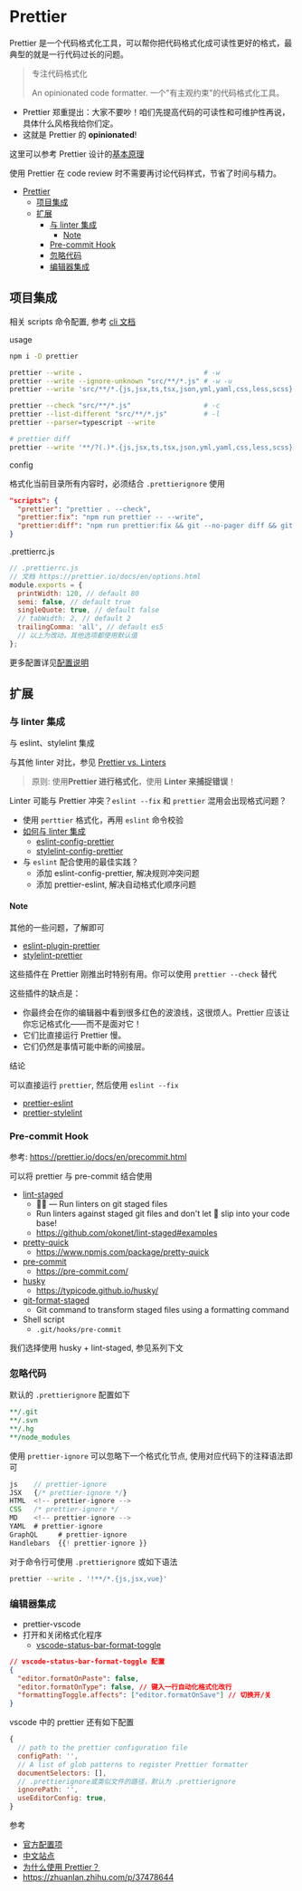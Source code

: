 # Prettier

Prettier 是一个代码格式化工具，可以帮你把代码格式化成可读性更好的格式，最典型的就是一行代码过长的问题。

> 专注代码格式化
>
> An opinionated code formatter. 一个"有主观约束"的代码格式化工具。

- Prettier 郑重提出：大家不要吵！咱们先提高代码的可读性和可维护性再说，具体什么风格我给你们定。
- 这就是 Prettier 的 **opinionated**!

这里可以参考 Prettier 设计的[基本原理](https://prettier.io/docs/en/rationale.html)

使用 Prettier 在 code review 时不需要再讨论代码样式，节省了时间与精力。

- [Prettier](#prettier)
  - [项目集成](#项目集成)
  - [扩展](#扩展)
    - [与 linter 集成](#与-linter-集成)
      - [Note](#note)
    - [Pre-commit Hook](#pre-commit-hook)
    - [忽略代码](#忽略代码)
    - [编辑器集成](#编辑器集成)

## 项目集成

相关 scripts 命令配置, 参考 [cli 文档](https://prettier.io/docs/en/cli.html)

usage

```bash
npm i -D prettier

prettier --write .                              # -w
prettier --write --ignore-unknown "src/**/*.js" # -w -u
prettier --write 'src/**/*.{js,jsx,ts,tsx,json,yml,yaml,css,less,scss}'

prettier --check "src/**/*.js"                  # -c
prettier --list-different "src/**/*.js"         # -l
prettier --parser=typescript --write

# prettier diff
prettier --write '**/?(.)*.{js,jsx,ts,tsx,json,yml,yaml,css,less,scss}' && git --no-pager diff && git checkout -- .
```

config

格式化当前目录所有内容时，必须结合 `.prettierignore` 使用

```json
"scripts": {
  "prettier": "prettier . --check",
  "prettier:fix": "npm run prettier -- --write",
  "prettier:diff": "npm run prettier:fix && git --no-pager diff && git checkout -- ."
}
```

.prettierrc.js

```js
// .prettierrc.js
// 文档 https://prettier.io/docs/en/options.html
module.exports = {
  printWidth: 120, // default 80
  semi: false, // default true
  singleQuote: true, // default false
  // tabWidth: 2, // default 2
  trailingComma: 'all', // default es5
  // 以上为改动，其他选项都使用默认值
};
```

更多配置详见[配置说明](./config.md)

## 扩展

### 与 linter 集成

与 eslint、stylelint 集成

与其他 linter 对比，参见 [Prettier vs. Linters](https://prettier.io/docs/en/comparison.html)

> 原则: 使用**Prettier 进行格式化**，使用 **Linter 来捕捉错误**！

Linter 可能与 Prettier 冲突？`eslint --fix` 和 `prettier` 混用会出现格式问题？

- 使用 `perttier` 格式化，再用 `eslint` 命令校验
- [如何与 linter 集成](https://prettier.io/docs/en/integrating-with-linters.html)
  - [eslint-config-prettier](https://github.com/prettier/eslint-config-prettier)
  - [stylelint-config-prettier](https://github.com/prettier/stylelint-config-prettier)
- 与 `eslint` 配合使用的最佳实践？
  - 添加 eslint-config-prettier, 解决规则冲突问题
  - 添加 prettier-eslint, 解决自动格式化顺序问题

#### Note

其他的一些问题，了解即可

- [eslint-plugin-prettier](https://github.com/prettier/eslint-plugin-prettier)
- [stylelint-prettier](https://github.com/prettier/stylelint-prettier)

这些插件在 Prettier 刚推出时特别有用。你可以使用 `prettier --check` 替代

这些插件的缺点是：

- 你最终会在你的编辑器中看到很多红色的波浪线，这很烦人。Prettier 应该让你忘记格式化——而不是面对它！
- 它们比直接运行 Prettier 慢。
- 它们仍然是事情可能中断的间接层。

结论

可以直接运行 `prettier`, 然后使用 `eslint --fix`

- [prettier-eslint](https://github.com/prettier/prettier-eslint)
- [prettier-stylelint](https://github.com/hugomrdias/prettier-stylelint)

### Pre-commit Hook

参考: https://prettier.io/docs/en/precommit.html

可以将 prettier 与 pre-commit 结合使用

- [lint-staged](https://github.com/okonet/lint-staged)
  - 🚫💩 — Run linters on git staged files
  - Run linters against staged git files and don't let 💩 slip into your code base!
  - https://github.com/okonet/lint-staged#examples
- [pretty-quick](https://github.com/azz/pretty-quick)
  - https://www.npmjs.com/package/pretty-quick
- [pre-commit](https://github.com/pre-commit/pre-commit)
  - https://pre-commit.com/
- [husky](https://github.com/typicode/husky)
  - https://typicode.github.io/husky/
- [git-format-staged](https://github.com/hallettj/git-format-staged)
  - Git command to transform staged files using a formatting command
- Shell script
  - `.git/hooks/pre-commit`

我们选择使用 husky + lint-staged, 参见系列下文

### 忽略代码

默认的 `.prettierignore` 配置如下

```yaml
**/.git
**/.svn
**/.hg
**/node_modules
```

使用 `prettier-ignore` 可以忽略下一个格式化节点, 使用对应代码下的注释语法即可

```js
js    // prettier-ignore
JSX   {/* prettier-ignore */}
HTML  <!-- prettier-ignore -->
CSS   /* prettier-ignore */
MD    <!-- prettier-ignore -->
YAML  # prettier-ignore
GraphQL     # prettier-ignore
Handlebars  {{! prettier-ignore }}
```

对于命令行可使用 `.prettierignore` 或如下语法

```bash
prettier --write . '!**/*.{js,jsx,vue}'
```

### 编辑器集成

- prettier-vscode
- 打开和关闭格式化程序
  - [vscode-status-bar-format-toggle](https://marketplace.visualstudio.com/items?itemName=tombonnike.vscode-status-bar-format-toggle)

```json
// vscode-status-bar-format-toggle 配置
{
  "editor.formatOnPaste": false,
  "editor.formatOnType": false, // 键入一行自动化格式化改行
  "formattingToggle.affects": ["editor.formatOnSave"] // 切换开/关
}
```

vscode 中的 prettier 还有如下配置

```js
{
  // path to the prettier configuration file
  configPath: '',
  // A list of glob patterns to register Prettier formatter
  documentSelectors: [],
  // .prettierignore或类似文件的路径，默认为 .prettierignore
  ignorePath: '',
  useEditorConfig: true,
}
```

参考

- [官方配置项](https://prettier.io/docs/en/options.html)
- [中文站点](https://www.prettier.cn/docs/index.html)
- [为什么使用 Prettier？](https://www.prettier.cn/docs/why-prettier.html)
- https://zhuanlan.zhihu.com/p/37478644
